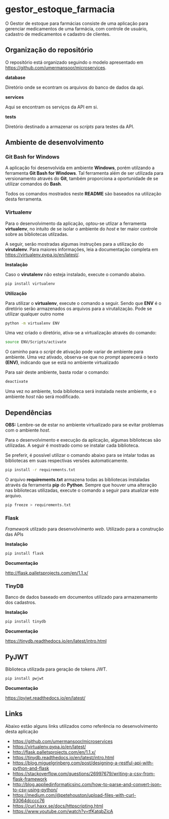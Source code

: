 # gestor_estoque_farmacia

O Gestor de estoque para farmácias consiste de uma aplicação para gerenciar medicamentos de uma farmácia, com controle de usuário, cadastro de medicamentos e cadastro de clientes.

## Organização do repositório

O repositório está organizado seguindo o modelo apresentado em <https://github.com/umermansoor/microservices>.

**database**

Diretório onde se econtram os arquivos do banco de dados da api.

**services**

Aqui se encontram os serviços da API em si.

**tests**

Diretório destinado a armazenar os *scripts* para testes da API.

## Ambiente de desenvolvimento

### Git Bash for Windows

A aplicação foi desenvolvida em ambiente **Windows**, porém utilzando a ferramenta **Git Bash for Windows**. Tal ferramenta além de ser utilizada para versionamento através do **Git**, também proporciona a oportunidade de se utilizar comandos do **Bash**.

Todos os comandos mostrados neste **README** são baseados na utilização desta ferramenta.

### Virtualenv

Para o desenvolvimento da aplicação, optou-se utlizar a ferramenta **virtualenv**, no intuito de se isolar o ambiente do *host* e ter maior controle sobre as bibliotecas utilzadas.

A seguir, serão mostradas algumas instruções para a utilização do **virutalenv**. Para maiores informações, leia a documentação completa em <https://virtualenv.pypa.io/en/latest/>.

**Instalação**

Caso o **virutalenv** não esteja instalado, execute o comando abaixo.

```bash
pip install virtualenv
```

**Utilização**

Para utilizar o **virtualenv**, execute o comando a seguir. Sendo que **ENV** é o diretório serão armazenados os arquivos para a virutalização. Pode se utilizar qualquer outro nome

```bash
python -m virtualenv ENV
```

Uma vez criado o diretório, ativa-se a virtualização através do comando:

```bash
source ENV/Scripts/activate
```

O caminho para o *script* de ativação pode variar de ambiente para ambiente. Uma vez ativado, observa-se que no *prompt* aparecerá o texto **(ENV)**, indicando que se está no ambiente virtualizado

Para sair deste ambiente, basta rodar o comando:

```bash
deactivate
```

Uma vez no ambiente, toda biblioteca será instalada neste ambiente, e o ambiente *host* não será modificado.

## Dependências

**OBS:** Lembre-se de estar no ambiente virtualizado para se evitar problemas com o ambiente *host*.

Para o desenvolvimento e execução da aplicação, algumas bibliotecas são utilizadas. A seguir é mostrado como se instalar cada biblioteca.

Se preferir, é possível utilizar o comando abaixo para se intalar todas as bibliotecas em suas respectivas versões automaticamente. 

```bash
pip install -r requirements.txt
```

O arquivo **requirements.txt** armazena todas as bibliotecas instaladas através da ferramenta **pip** do **Python**. Sempre que houver uma alteração nas bibliotecas utilizadas, execute o comando a seguir para atualizar este arquivo.

```bash
pip freeze > requirements.txt
```

### Flask

*Framework* utilzado para desenvolvimento *web*. Utilizado para a construção das APIs

**Instalação**

```bash
pip install flask
```

**Documentação**

<http://flask.palletsprojects.com/en/1.1.x/>

### TinyDB

Banco de dados baseado em documentos utilizado para armazenamento dos cadastros.

**Instalação**

```bash
pip install tinydb
```

**Documentação**

<https://tinydb.readthedocs.io/en/latest/intro.html>

## PyJWT

Biblioteca utilizada para geração de tokens JWT.

```bash
pip install pwjwt
```

**Documentação**

<https://pyjwt.readthedocs.io/en/latest/>

## Links

Abaixo estão alguns links utilizados como referência no desenvolvimento desta aplicação

* <https://github.com/umermansoor/microservices>
* <https://virtualenv.pypa.io/en/latest/>
* <http://flask.palletsprojects.com/en/1.1.x/>
* <https://tinydb.readthedocs.io/en/latest/intro.html>
* <https://blog.miguelgrinberg.com/post/designing-a-restful-api-with-python-and-flask>
* <https://stackoverflow.com/questions/26997679/writing-a-csv-from-flask-framework>
* <http://blog.appliedinformaticsinc.com/how-to-parse-and-convert-json-to-csv-using-python/>
* <https://medium.com/@petehouston/upload-files-with-curl-93064dcccc76>
* <https://curl.haxx.se/docs/httpscripting.html>
* <https://www.youtube.com/watch?v=tfKatqbZicA>

